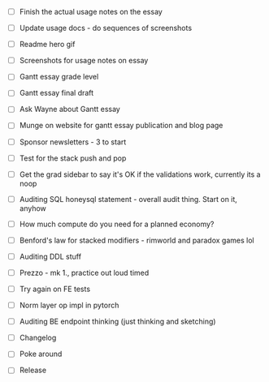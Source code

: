 - [ ] Finish the actual usage notes on the essay
- [ ] Update usage docs - do sequences of screenshots
- [ ] Readme hero gif
- [ ] Screenshots for usage notes on essay
- [ ] Gantt essay grade level
- [ ] Gantt essay final draft

- [ ] Ask Wayne about Gantt essay
- [ ] Munge on website for gantt essay publication and blog page
- [ ] Sponsor newsletters - 3 to start

- [ ] Test for the stack push and pop
- [ ] Get the grad sidebar to say it's OK if the validations work, currently its a noop
- [ ] Auditing SQL honeysql statement - overall audit thing. Start on it, anyhow

- [ ] How much compute do you need for a planned economy?
- [ ] Benford's law for stacked modifiers - rimworld and paradox games lol
- [ ] Auditing DDL stuff

- [ ] Prezzo - mk 1., practice out loud timed

- [ ] Try again on FE tests
- [ ] Norm layer op impl in pytorch

- [ ] Auditing BE endpoint thinking (just thinking and sketching)

- [ ] Changelog
- [ ] Poke around
- [ ] Release
